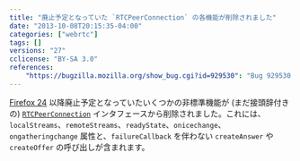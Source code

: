 ```yaml
---
title: "廃止予定となっていた `RTCPeerConnection` の各機能が削除されました"
date: "2013-10-08T20:15:35-04:00"
categories: ["webrtc"]
tags: []
versions: "27"
cclicense: "BY-SA 3.0"
references:
    "https://bugzilla.mozilla.org/show_bug.cgi?id=929530": "Bug 929530 – Remove deprecated peerConnection functionality which has produced web console warnings since 24."
---
```

[Firefox 24](http://www.fxsitecompat.com/ja/versions/24/) 以降廃止予定となっていたいくつかの非標準機能が (まだ接頭辞付きの) [`RTCPeerConnection`](https://developer.mozilla.org/ja/docs/Web/API/RTCPeerConnection) インタフェースから削除されました。これには、`localStreams`、`remoteStreams`、`readyState`、`onicechange`、`ongatheringchange` 属性と、`failureCallback` を伴わない `createAnswer` や `createOffer` の呼び出しが含まれます。

